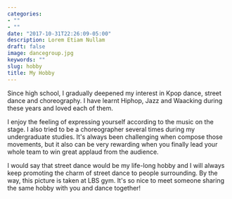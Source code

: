 ```yaml
---
categories:
- ""
- ""
date: "2017-10-31T22:26:09-05:00"
description: Lorem Etiam Nullam
draft: false
image: dancegroup.jpg
keywords: ""
slug: hobby
title: My Hobby
---
```

Since high school, I gradually deepened my interest in Kpop dance, street dance and choreography. I have learnt Hiphop, Jazz and Waacking during these years and loved each of them.

I enjoy the feeling of expressing yourself according to the music on the stage. I also tried to be a choreographer several times during my undergraduate studies. It's always been challenging when compose those movements, but it also can be very rewarding when you finally lead your whole team to win great applaud from the audience. 

I would say that street dance would be my life-long hobby and I will always keep promoting the charm of street dance to people surrounding. By the way, this picture is taken at LBS gym. It's so nice to meet someone sharing the same hobby with you and dance together!